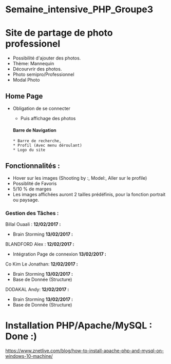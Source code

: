 # Semaine_intensive_PHP_Groupe3


# Site de partage de photo professionel

- Possibilité d'ajouter des photos.
- Thème: Mannequin
- Décourvrir des photos.
- Photo semipro/Professionnel
- Modal Photo


## Home Page

- Obligation de se connecter
  * Puis affichage des photos

  #### Barre de Navigation
      * Barre de recherche,
      * Profil (Avec menu déroulant)
      * Logo du site

## Fonctionnalités :

- Hover sur les images (Shooting by :, Model:, Aller sur le profile)
- Possiblité de Favoris
- 5/10 % de marges
- Les images affichées auront 2 tailles prédéfinis, pour la fonction portrait ou paysage.



### Gestion des Tâches :

Billal Ouaali :
**12/02/2017 :** 
- Brain Storming
**13/02/2017 :**


BLANDFORD Alex :
**12/02/2017 :** 
- Intégration Page de connexion
**13/02/2017 :**


Co Kim Le Jonathan:
**12/02/2017 :** 
- Brain Storming
**13/02/2017 :** 
- Base de Donnée (Structure)

DODAKAL Andy:
**12/02/2017 :** 
- Brain Storming
**13/02/2017 :**
- Base de Donnée (Structure)
 

# Installation PHP/Apache/MySQL : Done :)



https://www.znetlive.com/blog/how-to-install-apache-php-and-mysql-on-windows-10-machine/

